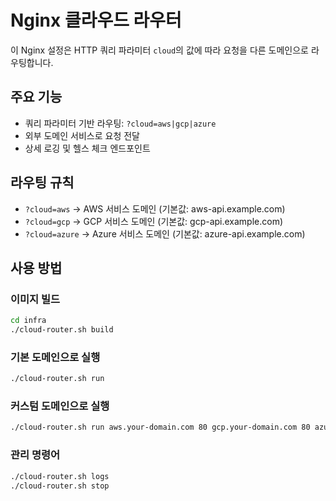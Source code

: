 # Nginx 클라우드 라우터

이 Nginx 설정은 HTTP 쿼리 파라미터 `cloud`의 값에 따라 요청을 다른 도메인으로 라우팅합니다.

## 주요 기능

- 쿼리 파라미터 기반 라우팅: `?cloud=aws|gcp|azure`
- 외부 도메인 서비스로 요청 전달
- 상세 로깅 및 헬스 체크 엔드포인트

## 라우팅 규칙

- `?cloud=aws` → AWS 서비스 도메인 (기본값: aws-api.example.com)
- `?cloud=gcp` → GCP 서비스 도메인 (기본값: gcp-api.example.com)
- `?cloud=azure` → Azure 서비스 도메인 (기본값: azure-api.example.com)

## 사용 방법

### 이미지 빌드

```bash
cd infra
./cloud-router.sh build
```

### 기본 도메인으로 실행

```bash
./cloud-router.sh run
```

### 커스텀 도메인으로 실행

```bash
./cloud-router.sh run aws.your-domain.com 80 gcp.your-domain.com 80 azure.your-domain.com 80
```

### 관리 명령어

```bash
./cloud-router.sh logs
./cloud-router.sh stop
```
